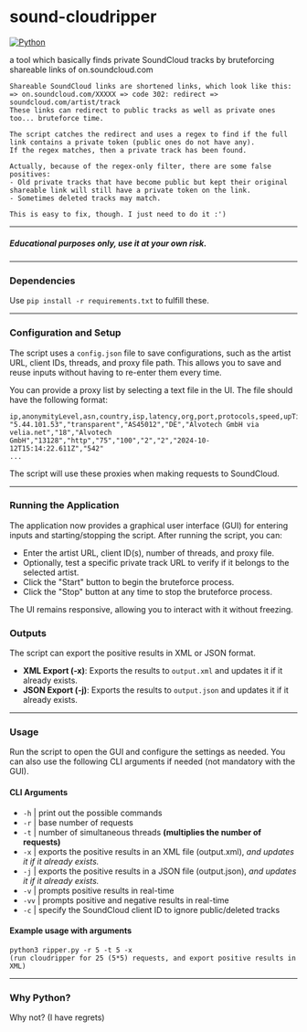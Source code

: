 # sound-cloudripper

[![Python](https://img.shields.io/badge/Python-v3.11-yellow)]()

a tool which basically finds private SoundCloud tracks by bruteforcing shareable links of on.soundcloud.com
```
Shareable SoundCloud links are shortened links, which look like this:
=> on.soundcloud.com/XXXXX => code 302: redirect => soundcloud.com/artist/track
These links can redirect to public tracks as well as private ones too... bruteforce time.

The script catches the redirect and uses a regex to find if the full link contains a private token (public ones do not have any).
If the regex matches, then a private track has been found.

Actually, because of the regex-only filter, there are some false positives:
- Old private tracks that have become public but kept their original shareable link will still have a private token on the link.
- Sometimes deleted tracks may match.

This is easy to fix, though. I just need to do it :')
```

---
##### Educational purposes only, use it at your own risk.
---

### Dependencies
Use `pip install -r requirements.txt` to fulfill these.

---
### Configuration and Setup
The script uses a `config.json` file to save configurations, such as the artist URL, client IDs, threads, and proxy file path. This allows you to save and reuse inputs without having to re-enter them every time.

You can provide a proxy list by selecting a text file in the UI. The file should have the following format:
```
ip,anonymityLevel,asn,country,isp,latency,org,port,protocols,speed,upTime,upTimeSuccessCount,upTimeTryCount,updated_at,responseTime
"5.44.101.53","transparent","AS45012","DE","Alvotech GmbH via velia.net","18","Alvotech GmbH","13128","http","75","100","2","2","2024-10-12T15:14:22.611Z","542"
...
```
The script will use these proxies when making requests to SoundCloud.

---
### Running the Application
The application now provides a graphical user interface (GUI) for entering inputs and starting/stopping the script. After running the script, you can:
- Enter the artist URL, client ID(s), number of threads, and proxy file.
- Optionally, test a specific private track URL to verify if it belongs to the selected artist.
- Click the "Start" button to begin the bruteforce process.
- Click the "Stop" button at any time to stop the bruteforce process.

The UI remains responsive, allowing you to interact with it without freezing.

### Outputs
The script can export the positive results in XML or JSON format.
- **XML Export (-x)**: Exports the results to `output.xml` and updates it if it already exists.
- **JSON Export (-j)**: Exports the results to `output.json` and updates it if it already exists.

---
### Usage
Run the script to open the GUI and configure the settings as needed. You can also use the following CLI arguments if needed (not mandatory with the GUI).

#### CLI Arguments
- `-h`  |  print out the possible commands
- `-r`  |  base number of requests
- `-t`  |  number of simultaneous threads **(multiplies the number of requests)**
- `-x`  |  exports the positive results in an XML file (output.xml), *and updates it if it already exists.*
- `-j`  |  exports the positive results in a JSON file (output.json), *and updates it if it already exists.*
- `-v`  |  prompts positive results in real-time
- `-vv` |  prompts positive and negative results in real-time
- `-c`  | specify the SoundCloud client ID to ignore public/deleted tracks

#### Example usage with arguments
```
python3 ripper.py -r 5 -t 5 -x
(run cloudripper for 25 (5*5) requests, and export positive results in XML)
```
---
### Why Python?
Why not? (I have regrets)
